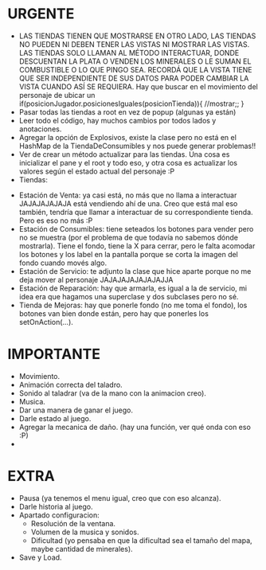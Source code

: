 # URGENTE

* LAS TIENDAS TIENEN QUE MOSTRARSE EN OTRO LADO, LAS TIENDAS NO PUEDEN NI DEBEN TENER LAS VISTAS NI MOSTRAR LAS VISTAS.
LAS TIENDAS SOLO LLAMAN AL MÉTODO INTERACTUAR, DONDE DESCUENTAN LA PLATA O VENDEN LOS MINERALES O LE SUMAN EL COMBUSTIBLE O LO QUE PINGO SEA.
RECORDÁ QUE LA VISTA TIENE QUE SER INDEPENDIENTE DE SUS DATOS PARA PODER CAMBIAR LA VISTA CUANDO ASÍ SE REQUIERA.
Hay que buscar en el movimiento del personaje de ubicar un
if(posicionJugador.posicionesIguales(posicionTienda)){
        //mostrar;;
}
* Pasar todas las tiendas a root en vez de popup (algunas ya están)
* Leer todo el código, hay muchos cambios por todos lados y anotaciones.
* Agregar la opción de Explosivos, existe la clase pero no está en el HashMap de la TiendaDeConsumibles y nos puede generar problemas!!
* Ver de crear un método actualizar para las tiendas. Una cosa es inicializar el pane y el root y todo eso, y otra cosa es actualizar los valores según el estado actual del personaje :P
* Tiendas:
- Estación de Venta: ya casi está, no más que no llama a interactuar JAJAJAJAJAJA está vendiendo ahí de una. Creo que está mal eso también, tendría que llamar a interactuar de su correspondiente tienda. Pero es eso no más :P
- Estación de Consumibles: tiene seteados los botones para vender pero no se muestra (por el problema de que todavía no sabemos dónde mostrarla). Tiene el fondo, tiene la X para cerrar, pero le falta acomodar los botones y los label en la pantalla porque se corta la imagen del fondo cuando movés algo. 
- Estación de Servicio: te adjunto la clase que hice aparte porque no me deja mover al personaje JAJAJAJAJAJAJAJJA
- Estación de Reparación: hay que armarla, es igual a la de servicio, mi idea era que hagamos una superclase y dos subclases pero no sé.
- Tienda de Mejoras: hay que ponerle fondo (no me toma el fondo), los botones van bien donde están, pero hay que ponerles los setOnAction(...).

# IMPORTANTE
- Movimiento.
- Animación correcta del taladro.
- Sonido al taladrar (va de la mano con la animacion creo).
- Musica.
- Dar una manera de ganar el juego.
- Darle estado al juego.
- Agregar la mecanica de daño. (hay una función, ver qué onda con eso :P)
- 
# EXTRA 
- Pausa (ya tenemos el menu igual, creo que con eso alcanza).
- Darle historia al juego.
- Apartado configuracion:
    - Resolución de la ventana.
    - Volumen de la musica y sonidos.
    - Dificultad (yo pensaba en que la dificultad sea el tamaño del mapa, maybe cantidad de minerales).
- Save y Load.
